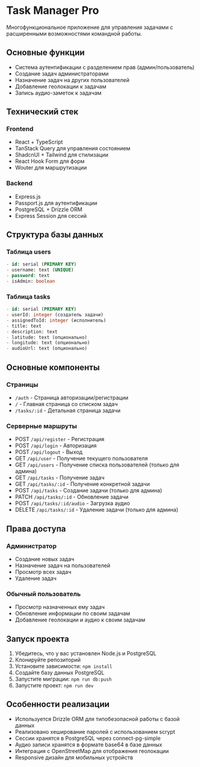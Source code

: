 # Task Manager Pro

Многофункциональное приложение для управления задачами с расширенными возможностями командной работы.

## Основные функции

- Система аутентификации с разделением прав (админ/пользователь)
- Создание задач администраторами
- Назначение задач на других пользователей
- Добавление геолокации к задачам
- Запись аудио-заметок к задачам

## Технический стек

### Frontend
- React + TypeScript
- TanStack Query для управления состоянием
- ShadcnUI + Tailwind для стилизации
- React Hook Form для форм
- Wouter для маршрутизации

### Backend
- Express.js
- Passport.js для аутентификации
- PostgreSQL + Drizzle ORM
- Express Session для сессий

## Структура базы данных

### Таблица users
```sql
- id: serial (PRIMARY KEY)
- username: text (UNIQUE)
- password: text
- isAdmin: boolean
```

### Таблица tasks
```sql
- id: serial (PRIMARY KEY)
- userId: integer (создатель задачи)
- assignedToId: integer (исполнитель)
- title: text
- description: text
- latitude: text (опционально)
- longitude: text (опционально)
- audioUrl: text (опционально)
```

## Основные компоненты

### Страницы
- `/auth` - Страница авторизации/регистрации
- `/` - Главная страница со списком задач
- `/tasks/:id` - Детальная страница задачи

### Серверные маршруты
- POST `/api/register` - Регистрация
- POST `/api/login` - Авторизация
- POST `/api/logout` - Выход
- GET `/api/user` - Получение текущего пользователя
- GET `/api/users` - Получение списка пользователей (только для админа)
- GET `/api/tasks` - Получение задач
- GET `/api/tasks/:id` - Получение конкретной задачи
- POST `/api/tasks` - Создание задачи (только для админа)
- PATCH `/api/tasks/:id` - Обновление задачи
- POST `/api/tasks/:id/audio` - Загрузка аудио
- DELETE `/api/tasks/:id` - Удаление задачи (только для админа)

## Права доступа

### Администратор
- Создание новых задач
- Назначение задач на пользователей
- Просмотр всех задач
- Удаление задач

### Обычный пользователь
- Просмотр назначенных ему задач
- Обновление информации по своим задачам
- Добавление геолокации и аудио к своим задачам

## Запуск проекта

1. Убедитесь, что у вас установлен Node.js и PostgreSQL
2. Клонируйте репозиторий
3. Установите зависимости: `npm install`
4. Создайте базу данных PostgreSQL
5. Запустите миграции: `npm run db:push`
6. Запустите проект: `npm run dev`

## Особенности реализации

- Используется Drizzle ORM для типобезопасной работы с базой данных
- Реализовано хеширование паролей с использованием scrypt
- Сессии хранятся в PostgreSQL через connect-pg-simple
- Аудио записи хранятся в формате base64 в базе данных
- Интеграция с OpenStreetMap для отображения геолокации
- Responsive дизайн для мобильных устройств
